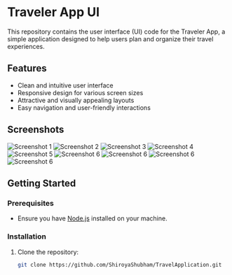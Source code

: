 # Traveler App UI

This repository contains the user interface (UI) code for the Traveler App, a simple application designed to help users plan and organize their travel experiences.

## Features

- Clean and intuitive user interface
- Responsive design for various screen sizes
- Attractive and visually appealing layouts
- Easy navigation and user-friendly interactions

## Screenshots

![Screenshot 1](SplashScreen.jpg)
![Screenshot 2](StartJourny.jpg)
![Screenshot 3](WelcomeScreen.jpg)
![Screenshot 4](LoginScreen.jpg)
![Screenshot 5](HomeScreen.jpg)
![Screenshot 6](UpcomingTrip.jpg)
![Screenshot 6](CompletedTrip.jpg)
![Screenshot 6](Explore.jpg)
![Screenshot 6](TravallersTrip.jpg)


## Getting Started

### Prerequisites

- Ensure you have [Node.js](https://nodejs.org/) installed on your machine.

### Installation

1. Clone the repository:

   ```bash
   git clone https://github.com/ShiroyaShubham/TravelApplication.git
